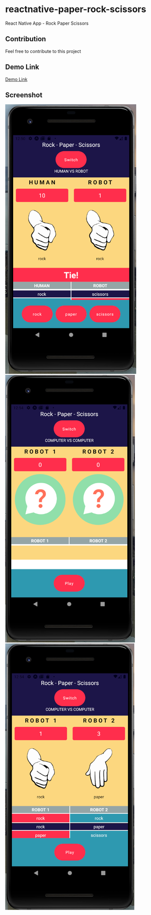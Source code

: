 # reactnative-paper-rock-scissors

React Native App - Rock Paper Scissors

## Contribution

Feel free to contribute to this project

## Demo Link

[Demo Link](https://expo.io/@_3ala_/projects/paper-rock-scissors)

## Screenshot

![List](./assets/screenshot.png)
![List](./assets/screenshot2.png)
![List](./assets/screenshot3.png)
